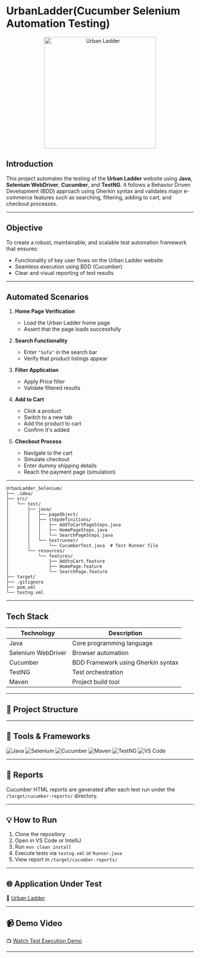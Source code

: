 # UrbanLadder(Cucumber Selenium Automation Testing)

<p align="center">
  <img src="https://drive.google.com/uc?export=view&id=1pLlXERnTIfksQypX0o9XAviltdhyV7c-" alt="Urban Ladder" width="300">
</p>


##  Introduction

This project automates the testing of the **Urban Ladder** website using **Java**, **Selenium WebDriver**, **Cucumber**, and **TestNG**. It follows a Behavior Driven Development (BDD) approach using Gherkin syntax and validates major e-commerce features such as searching, filtering, adding to cart, and checkout processes.

---

##  Objective

To create a robust, maintainable, and scalable test automation framework that ensures:

- Functionality of key user flows on the Urban Ladder website
- Seamless execution using BDD (Cucumber)
- Clear and visual reporting of test results

---

##  Automated Scenarios

1. **Home Page Verification**  
   - Load the Urban Ladder home page  
   - Assert that the page loads successfully

2. **Search Functionality**  
   - Enter `"Sofa"` in the search bar  
   - Verify that product listings appear

3. **Filter Application**  
   - Apply Price filter  
   - Validate filtered results

4. **Add to Cart**  
   - Click a product  
   - Switch to a new tab  
   - Add the product to cart  
   - Confirm it's added

5. **Checkout Process**  
   - Navigate to the cart  
   - Simulate checkout  
   - Enter dummy shipping details  
   - Reach the payment page (simulation)

---
```
UrbanLadder_Selenium/
├── .idea/                         
├── src/
│   └── test/
│       ├── java/
│       │   ├── pageObject/        
│       │   ├── stepdefinitions/   
│       │   │   ├── AddToCartPageSteps.java
│       │   │   ├── HomePageSteps.java
│       │   │   └── SearchPageSteps.java
│       │   └── testrunner/
│       │       └── CucumberTest.java  # Test Runner file
│       └── resources/
│           └── features/          
│               ├── AddtoCart.feature
│               ├── HomePage.feature
│               └── SearchPage.feature
├── target/                        
├── .gitignore                     
├── pom.xml                        
└── testng.xml                     
```
---
##  Tech Stack

| Technology      | Description                            |
|----------------|----------------------------------------|
| Java           | Core programming language              |
| Selenium WebDriver | Browser automation                 |
| Cucumber       | BDD Framework using Gherkin syntax     |
| TestNG         | Test orchestration                     |
| Maven          | Project build tool                     |

---

## 📁 Project Structure

---

## 🧪 Tools & Frameworks

![Java](https://img.shields.io/badge/Java-007396?style=flat&logo=java&logoColor=white)
![Selenium](https://img.shields.io/badge/Selenium-43B02A?style=flat&logo=selenium&logoColor=white)
![Cucumber](https://img.shields.io/badge/Cucumber-23D96C?style=flat&logo=cucumber&logoColor=white)
![Maven](https://img.shields.io/badge/Maven-C71A36?style=flat&logo=apache-maven&logoColor=white)
![TestNG](https://img.shields.io/badge/TestNG-FF6C37?style=flat&logo=testng&logoColor=white)
![VS Code](https://img.shields.io/badge/VSCode-007ACC?style=flat&logo=visual-studio-code&logoColor=white)

---

## 📄 Reports

Cucumber HTML reports are generated after each test run under the `/target/cucumber-reports/` directory.

---

## 💡 How to Run

1. Clone the repository
2. Open in VS Code or IntelliJ
3. Run `mvn clean install`
4. Execute tests via `testng.xml` or `Runner.java`
5. View report in `/target/cucumber-reports/`

---

## 🌐 Application Under Test

🔗 [Urban Ladder](https://www.urbanladder.com/)

---

## 📹 Demo Video

📺 [Watch Test Execution Demo](https://youtu.be/YOUR_DEMO_VIDEO_LINK)

---
